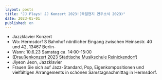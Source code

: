 ```yaml
---
layout: posts
title: "JJ Plays! JJ Konzert 2023!(독일현지 연주소식 2023)"
date: 2023-05-01
published: on
---
```


- Jazzklavier Konzert
- Wo: Hermsdorf S Bahnhof nördlicher Eingang zwischen Heinsestr. 40 und 42, 13467 Berlin-
- Wann: 10.6.23 Samstag ca. 14:00-15:00
-  <a href="https://www.berlin.de/musikschule-reinickendorf/veranstaltungen/konzerte/vorspiele-und-konzerte/" target="_blank">(Draußenkonzert 2023 Städtische Musikschule Reinickendorf)</a>
-  Jiyeon Jeon, Jazzklavier
- Frauen Sie sich auf Jazz-Standard, Pop, Eigenkompositionen und vielfältigen Arrangements in schönen Samstagnachmittag in Hermsdorf.